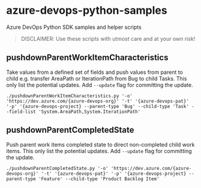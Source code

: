 # azure-devops-python-samples

Azure DevOps Python SDK samples and helper scripts

> DISCLAIMER: Use these scripts with utmost care and at your own risk!

## pushdownParentWorkItemCharacteristics

Take values from a defined set of fields and push values from parent to child e.g. transfer AreaPath or IterationPath from Bug to child Tasks. This only list the potential updates. Add `--update` flag for committing the update.

```shell
./pushdownParentWorkItemCharacteristics.py '-o' 'https://dev.azure.com/{azure-devops-org}' '-t' '{azure-devops-pat}' '-p' '{azure-devops-project} --parent-type 'Bug' --child-type 'Task' --field-list 'System.AreaPath,System.IterationPath'
```

## pushdownParentCompletedState

Push parent work items completed state to direct non-completed child work items. This only list the potential updates. Add `--update` flag for committing the update.

```shell
./pushdownParentCompletedState.py '-o' 'https://dev.azure.com/{azure-devops-org}' '-t' '{azure-devops-pat}' '-p' '{azure-devops-project} --parent-type 'Feature' --child-type 'Product Backlog Item'
```


